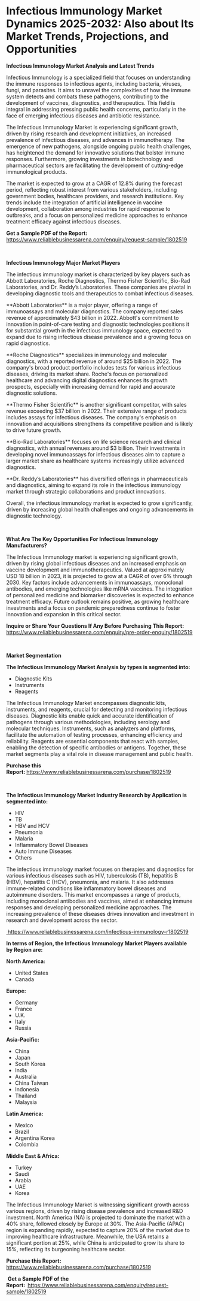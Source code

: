 <p><h1>Infectious Immunology Market Dynamics 2025-2032: Also about Its Market Trends, Projections, and Opportunities</h1></p><p><strong>Infectious Immunology Market Analysis and Latest Trends</strong></p>
<p><p>Infectious Immunology is a specialized field that focuses on understanding the immune responses to infectious agents, including bacteria, viruses, fungi, and parasites. It aims to unravel the complexities of how the immune system detects and combats these pathogens, contributing to the development of vaccines, diagnostics, and therapeutics. This field is integral in addressing pressing public health concerns, particularly in the face of emerging infectious diseases and antibiotic resistance.</p><p>The Infectious Immunology Market is experiencing significant growth, driven by rising research and development initiatives, an increased prevalence of infectious diseases, and advances in immunotherapy. The emergence of new pathogens, alongside ongoing public health challenges, has heightened the demand for innovative solutions that bolster immune responses. Furthermore, growing investments in biotechnology and pharmaceutical sectors are facilitating the development of cutting-edge immunological products.</p><p>The market is expected to grow at a CAGR of 12.8% during the forecast period, reflecting robust interest from various stakeholders, including government bodies, healthcare providers, and research institutions. Key trends include the integration of artificial intelligence in vaccine development, collaboration among industries for rapid response to outbreaks, and a focus on personalized medicine approaches to enhance treatment efficacy against infectious diseases.</p></p>
<p><strong>Get a Sample PDF of the Report:&nbsp;</strong> <a href="https://www.reliablebusinessarena.com/enquiry/request-sample/1802519?utm_campaign=2185&utm_medium=2&utm_source=Github&utm_content=ia&utm_term=13042025&utm_id=infectious-immunology">https://www.reliablebusinessarena.com/enquiry/request-sample/1802519</a></p>
<p>&nbsp;</p>
<p><strong>Infectious Immunology Major Market Players</strong></p>
<p><p>The infectious immunology market is characterized by key players such as Abbott Laboratories, Roche Diagnostics, Thermo Fisher Scientific, Bio-Rad Laboratories, and Dr. Reddy’s Laboratories. These companies are pivotal in developing diagnostic tools and therapeutics to combat infectious diseases.</p><p>**Abbott Laboratories** is a major player, offering a range of immunoassays and molecular diagnostics. The company reported sales revenue of approximately $43 billion in 2022. Abbott's commitment to innovation in point-of-care testing and diagnostic technologies positions it for substantial growth in the infectious immunology space, expected to expand due to rising infectious disease prevalence and a growing focus on rapid diagnostics.</p><p>**Roche Diagnostics** specializes in immunology and molecular diagnostics, with a reported revenue of around $25 billion in 2022. The company's broad product portfolio includes tests for various infectious diseases, driving its market share. Roche's focus on personalized healthcare and advancing digital diagnostics enhances its growth prospects, especially with increasing demand for rapid and accurate diagnostic solutions.</p><p>**Thermo Fisher Scientific** is another significant competitor, with sales revenue exceeding $37 billion in 2022. Their extensive range of products includes assays for infectious diseases. The company's emphasis on innovation and acquisitions strengthens its competitive position and is likely to drive future growth.</p><p>**Bio-Rad Laboratories** focuses on life science research and clinical diagnostics, with annual revenues around $3 billion. Their investments in developing novel immunoassays for infectious diseases aim to capture a larger market share as healthcare systems increasingly utilize advanced diagnostics.</p><p>**Dr. Reddy’s Laboratories** has diversified offerings in pharmaceuticals and diagnostics, aiming to expand its role in the infectious immunology market through strategic collaborations and product innovations.</p><p>Overall, the infectious immunology market is expected to grow significantly, driven by increasing global health challenges and ongoing advancements in diagnostic technology.</p></p>
<p>&nbsp;</p>
<p><strong>What Are The Key Opportunities For Infectious Immunology Manufacturers?</strong></p>
<p><p>The Infectious Immunology market is experiencing significant growth, driven by rising global infectious diseases and an increased emphasis on vaccine development and immunotherapeutics. Valued at approximately USD 18 billion in 2023, it is projected to grow at a CAGR of over 6% through 2030. Key factors include advancements in immunoassays, monoclonal antibodies, and emerging technologies like mRNA vaccines. The integration of personalized medicine and biomarker discoveries is expected to enhance treatment efficacy. Future outlook remains positive, as growing healthcare investments and a focus on pandemic preparedness continue to foster innovation and expansion in this critical sector.</p></p>
<p><strong>Inquire or Share Your Questions If Any Before Purchasing This Report:</strong> <a href="https://www.reliablebusinessarena.com/enquiry/pre-order-enquiry/1802519?utm_campaign=2185&utm_medium=2&utm_source=Github&utm_content=ia&utm_term=13042025&utm_id=infectious-immunology">https://www.reliablebusinessarena.com/enquiry/pre-order-enquiry/1802519</a></p>
<p>&nbsp;</p>
<p><strong>Market Segmentation</strong></p>
<p><strong>The Infectious Immunology Market Analysis by types is segmented into:</strong></p>
<p><ul><li>Diagnostic Kits</li><li>Instruments</li><li>Reagents</li></ul></p>
<p><p>The Infectious Immunology Market encompasses diagnostic kits, instruments, and reagents, crucial for detecting and monitoring infectious diseases. Diagnostic kits enable quick and accurate identification of pathogens through various methodologies, including serology and molecular techniques. Instruments, such as analyzers and platforms, facilitate the automation of testing processes, enhancing efficiency and reliability. Reagents are essential components that react with samples, enabling the detection of specific antibodies or antigens. Together, these market segments play a vital role in disease management and public health.</p></p>
<p><strong>Purchase this Report:&nbsp;</strong><a href="https://www.reliablebusinessarena.com/purchase/1802519?utm_campaign=2185&utm_medium=2&utm_source=Github&utm_content=ia&utm_term=13042025&utm_id=infectious-immunology">https://www.reliablebusinessarena.com/purchase/1802519</a></p>
<p>&nbsp;</p>
<p><strong>The Infectious Immunology Market Industry Research by Application is segmented into:</strong></p>
<p><ul><li>HIV</li><li>TB</li><li>HBV and HCV</li><li>Pneumonia</li><li>Malaria</li><li>Inflammatory Bowel Diseases</li><li>Auto Immune Diseases</li><li>Others</li></ul></p>
<p><p>The infectious immunology market focuses on therapies and diagnostics for various infectious diseases such as HIV, tuberculosis (TB), hepatitis B (HBV), hepatitis C (HCV), pneumonia, and malaria. It also addresses immune-related conditions like inflammatory bowel diseases and autoimmune disorders. This market encompasses a range of products, including monoclonal antibodies and vaccines, aimed at enhancing immune responses and developing personalized medicine approaches. The increasing prevalence of these diseases drives innovation and investment in research and development across the sector.</p></p>
<p><a href="https://www.reliablebusinessarena.com/infectious-immunology-r1802519?utm_campaign=2185&utm_medium=2&utm_source=Github&utm_content=ia&utm_term=13042025&utm_id=infectious-immunology">&nbsp;https://www.reliablebusinessarena.com/infectious-immunology-r1802519</a></p>
<p><strong>In terms of Region, the Infectious Immunology Market Players available by Region are:</strong></p>
<p>
    <p> <strong> North America: </strong>
        <ul>
            <li>United States</li>
            <li>Canada</li>
        </ul>
        </p> 
    <p> <strong> Europe: </strong>
        <ul>
            <li>Germany</li>
            <li>France</li>
            <li>U.K.</li>
            <li>Italy</li>
            <li>Russia</li>
        </ul>
        </p> 
    <p> <strong> Asia-Pacific: </strong>
        <ul>
            <li>China</li>
            <li>Japan</li>
            <li>South Korea</li>
            <li>India</li>
            <li>Australia</li>
            <li>China Taiwan</li>
            <li>Indonesia</li>
            <li>Thailand</li>
            <li>Malaysia</li>
        </ul>
        </p> 
    <p> <strong> Latin America: </strong>
        <ul>
            <li>Mexico</li>
            <li>Brazil</li>
            <li>Argentina Korea</li>
            <li>Colombia</li>
        </ul>
        </p> 
    <p> <strong> Middle East & Africa: </strong>
        <ul>
            <li>Turkey</li>
            <li>Saudi</li>
            <li>Arabia</li>
            <li>UAE</li>
            <li>Korea</li>
        </ul>
    </p>
    </p>
<p><p>The Infectious Immunology Market is witnessing significant growth across various regions, driven by rising disease prevalence and increased R&D investment. North America (NA) is projected to dominate the market with a 40% share, followed closely by Europe at 30%. The Asia-Pacific (APAC) region is expanding rapidly, expected to capture 20% of the market due to improving healthcare infrastructure. Meanwhile, the USA retains a significant portion at 25%, while China is anticipated to grow its share to 15%, reflecting its burgeoning healthcare sector.</p></p>
<p><strong>Purchase this Report: </strong><a href="https://www.reliablebusinessarena.com/purchase/1802519?utm_campaign=2185&utm_medium=2&utm_source=Github&utm_content=ia&utm_term=13042025&utm_id=infectious-immunology">https://www.reliablebusinessarena.com/purchase/1802519</a></p>
<p>&nbsp;<strong>Get a Sample PDF of the Report:&nbsp;&nbsp;</strong><a href="https://www.reliablebusinessarena.com/enquiry/request-sample/1802519?utm_campaign=2185&utm_medium=2&utm_source=Github&utm_content=ia&utm_term=13042025&utm_id=infectious-immunology">https://www.reliablebusinessarena.com/enquiry/request-sample/1802519</a></p>
<p><strong></strong></p>
<p><p></p><p></p><p></p></p>